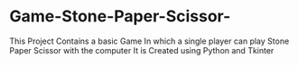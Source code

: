 # Game-Stone-Paper-Scissor-
This Project Contains a basic Game 
In which a single player can play Stone Paper Scissor with the computer 
It is Created using Python and Tkinter
